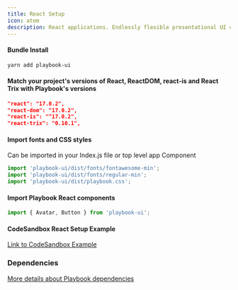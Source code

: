```yaml
---
title: React Setup
icon: atom
description: React applications. Endlessly flexible presentational UI components with encapsulated styles and constraint based theme props.
---
```


#### Bundle Install
```sh
yarn add playbook-ui
```
#### Match your project's versions of React, ReactDOM, react-is and React Trix with Playbook's versions

```json
"react": "17.0.2",
"react-dom": "17.0.2",
"react-is": "^17.0.2",
"react-trix": "0.10.1",
```
#### Import fonts and CSS styles
Can be imported in your Index.js file or top level app Component

```js
import 'playbook-ui/dist/fonts/fontawesome-min';
import 'playbook-ui/dist/fonts/regular-min';
import 'playbook-ui/dist/playbook.css';
```
#### Import Playbook React components

```js
import { Avatar, Button } from 'playbook-ui';
```
#### CodeSandbox React Setup Example
[Link to CodeSandbox Example](https://codesandbox.io/s/playbook-empty-6ixcw)

### Dependencies
[More details about Playbook dependencies](/guides/getting_started/dependencies)
